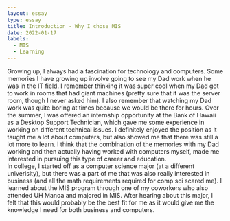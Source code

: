 ```yaml
---
layout: essay
type: essay
title: Introduction - Why I chose MIS 
date: 2022-01-17
labels:
  - MIS
  - Learning
---
```

Growing up, I always had a fascination for technology and computers. Some memories I have growing up involve going to see my Dad work when he was in the IT field. I remember thinking it was super cool when my Dad got to work in rooms that had giant machines (pretty sure that it was the server room, though I never asked him). I also remember that watching my Dad work was quite boring at times because we would be there for hours. 
Over the summer, I was offered an internship opportunity at the Bank of Hawaii as a Desktop Support Technician, which gave me some experience in working on different technical issues. I definitely enjoyed the position as it taught me a lot about computers, but also showed me that there was still a lot more to learn. 
I think that the combination of the memories with my Dad working and then actually having worked with computers myself, made me interested in pursuing this type of career and education.  
In college, I started off as a computer science major (at a different univerisity), but there was a part of me that was also really interested in business (and all the math requirements required for comp sci scared me). I learned about the MIS program through one of my coworkers who also attended UH Manoa and majored in MIS. After hearing about this major, I felt that this would probably be the best fit for me as it would give me the knowledge I need for both business and computers. 
